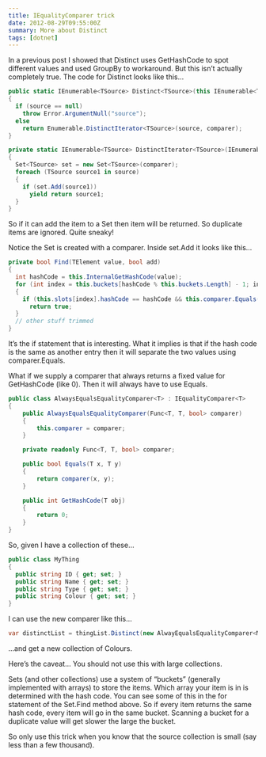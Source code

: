 ```yaml
---
title: IEqualityComparer trick
date: 2012-08-29T09:55:00Z
summary: More about Distinct
tags: [dotnet]
---
```


In a previous post I showed that Distinct  uses GetHashCode to spot different values and used GroupBy to workaround.
But this isn’t actually completely true.
The code for Distinct looks like this…
```csharp
public static IEnumerable<TSource> Distinct<TSource>(this IEnumerable<TSource> source, IEqualityComparer<TSource> comparer)
{
  if (source == null)
    throw Error.ArgumentNull("source");
  else
    return Enumerable.DistinctIterator<TSource>(source, comparer);
}

private static IEnumerable<TSource> DistinctIterator<TSource>(IEnumerable<TSource> source, IEqualityComparer<TSource> comparer)
{
  Set<TSource> set = new Set<TSource>(comparer);
  foreach (TSource source1 in source)
  {
    if (set.Add(source1))
      yield return source1;
  }
}
```

So if it can add the item to a Set<T> then item will be returned. So duplicate items are ignored. Quite sneaky!

Notice the Set is created with a comparer. Inside set.Add it looks like this…
```csharp
private bool Find(TElement value, bool add)
{
  int hashCode = this.InternalGetHashCode(value);
  for (int index = this.buckets[hashCode % this.buckets.Length] - 1; index >= 0; index = this.slots[index].next)
  {
    if (this.slots[index].hashCode == hashCode && this.comparer.Equals(this.slots[index].value, value))
      return true;
  }
  // other stuff trimmed
}
```

It’s the if statement that is interesting. What it implies is that if the hash code is the same as another entry then it will separate the two values using comparer.Equals.

What if we supply a comparer that always returns a fixed value for GetHashCode (like 0). Then it will always have to use Equals.
```csharp
public class AlwaysEqualsEqualityComparer<T> : IEqualityComparer<T>
{
    public AlwaysEqualsEqualityComparer(Func<T, T, bool> comparer)
    {
        this.comparer = comparer;
    }

    private readonly Func<T, T, bool> comparer;

    public bool Equals(T x, T y)
    {
        return comparer(x, y);
    }

    public int GetHashCode(T obj)
    {
        return 0;
    }
}
```

So, given I have a collection of these…

```csharp
public class MyThing
{
  public string ID { get; set; }
  public string Name { get; set; }
  public string Type { get; set; }
  public string Colour { get; set; }
}
```
I can use the new comparer like this…

```csharp
var distinctList = thingList.Distinct(new AlwayEqualsEqualityComparer<MyThing>((x,y) => x.Colour == y.Colour);
```
…and get a new collection of Colours.


Here’s the caveat… You should not use this with large collections.

Sets (and other collections) use a system of “buckets” (generally implemented with arrays) to store the items. Which array your item is in is determined with the hash code. You can see some of this in the for statement of the Set.Find method above. So if every item returns the same hash code, every item will go in the same bucket. Scanning a bucket for a duplicate value will get slower the large the bucket.

So only use this trick when you know that the source collection is small (say less than a few thousand).